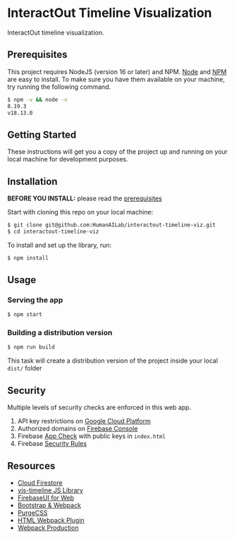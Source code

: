 # InteractOut Timeline Visualization

InteractOut timeline visualization.

## Prerequisites

This project requires NodeJS (version 16 or later) and NPM. [Node](http://nodejs.org/) and [NPM](https://npmjs.org/) are easy to install. To make sure you have them available on your machine, try running the following command.

```sh
$ npm -v && node -v
8.19.3
v18.13.0
```

## Getting Started

These instructions will get you a copy of the project up and running on your local machine for development purposes.

## Installation

**BEFORE YOU INSTALL:** please read the [prerequisites](#prerequisites)

Start with cloning this repo on your local machine:

```sh
$ git clone git@github.com:HumanAILab/interactout-timeline-viz.git
$ cd interactout-timeline-viz
```

To install and set up the library, run:

```sh
$ npm install
```

## Usage

### Serving the app

```sh
$ npm start
```

### Building a distribution version

```sh
$ npm run build
```

This task will create a distribution version of the project inside your local `dist/` folder

## Security

Multiple levels of security checks are enforced in this web app.

1. API key restrictions on [Google Cloud Platform](https://console.cloud.google.com/apis/credentials?authuser=1&project=endless-tractor-360801)
2. Authorized domains on [Firebase Console](https://console.firebase.google.com/u/1/project/endless-tractor-360801/authentication/settings)
3. Firebase [App Check](https://console.firebase.google.com/u/1/project/endless-tractor-360801/appcheck/apps) with public keys in `index.html`
4. Firebase [Security Rules](https://console.firebase.google.com/u/1/project/endless-tractor-360801/firestore/rules)

## Resources

* [Cloud Firestore](https://firebase.google.com/docs/firestore)
* [vis-timeline JS Library](https://github.com/visjs/vis-timeline)
* [FirebaseUI for Web](https://github.com/firebase/firebaseui-web/)
* [Bootstrap & Webpack](https://getbootstrap.com/docs/5.2/getting-started/webpack/)
* [PurgeCSS](https://purgecss.com/plugins/postcss.html)
* [HTML Webpack Plugin](https://github.com/jantimon/html-webpack-plugin)
* [Webpack Production](https://webpack.js.org/guides/production/)
